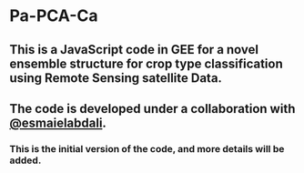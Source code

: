 # Pa-PCA-Ca

## This is a JavaScript code in GEE for a novel ensemble structure for crop type classification using Remote Sensing satellite Data.
## The code is developed under a collaboration with [@esmaielabdali](https://github.com/esmaielabdali).
### This is the initial version of the code, and more details will be added.
